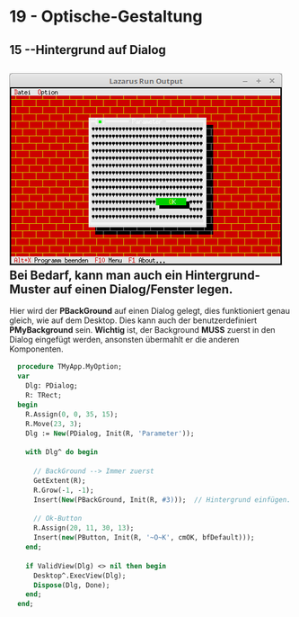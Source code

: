 # 19 - Optische-Gestaltung
## 15 --Hintergrund auf Dialog

![image.png](image.png)
Bei Bedarf, kann man auch ein Hintergrund-Muster auf einen Dialog/Fenster legen.
---
Hier wird der <b>PBackGround</b> auf einen Dialog gelegt, dies funktioniert genau gleich, wie auf dem Desktop.
Dies kann auch der benutzerdefiniert <b>PMyBackground</b> sein.
<b>Wichtig</b> ist, der Background <b>MUSS</b> zuerst in den Dialog eingefügt werden,
ansonsten übermahlt er die anderen Komponenten.

```pascal
  procedure TMyApp.MyOption;
  var
    Dlg: PDialog;
    R: TRect;
  begin
    R.Assign(0, 0, 35, 15);
    R.Move(23, 3);
    Dlg := New(PDialog, Init(R, 'Parameter'));

    with Dlg^ do begin

      // BackGround --> Immer zuerst
      GetExtent(R);
      R.Grow(-1, -1);
      Insert(New(PBackGround, Init(R, #3)));  // Hintergrund einfügen.

      // Ok-Button
      R.Assign(20, 11, 30, 13);
      Insert(new(PButton, Init(R, '~O~K', cmOK, bfDefault)));
    end;

    if ValidView(Dlg) <> nil then begin
      Desktop^.ExecView(Dlg);
      Dispose(Dlg, Done);
    end;
  end;
```


